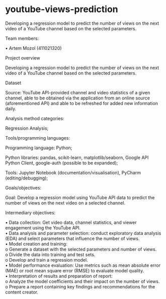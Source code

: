 # youtube-views-prediction
Developing a regression model to predict the number of views on the next video of a YouTube channel based on the selected parameters.

Team members:  
  
•	Artem Mozol (411021320)  
  
Project overview   
  
Developing a regression model to predict the number of views on the next video of a YouTube channel based on the selected parameters.  
  
  
Dataset  
  
Source: YouTube API-provided channel and video statistics of a given channel, able to be obtained via the application from an online source (aforementioned API) and able to be refreshed for added new information daily. 
  
  
Analysis method categories:  
  
Regression Analysis;  
  
  
Tools/programming languages:  
  
Programming language: Python;  
  
Python libraries: pandas, scikit-learn, matplotlib/seaborn, Google API Python Client, google-auth (possible to be expanded);  
  
Tools: Jupyter Notebook (documentation/visualisation), PyCharm (editing/debugging);  
  
  
Goals/objectives:  
  
Goal: Develop a regression model using YouTube API data to predict the number of views on the next video on a selected channel.  
  
  
Intermediary objectives:  
  
•	Data collection: Get video data, channel statistics, and viewer engagement using the YouTube API.  
•	Data analysis and parameter selection: conduct exploratory data analysis (EDA) and select parameters that influence the number of views.  
•	Model creation and training:  
o	Generate a dataset with the selected parameters and number of views.  
o	Divide the data into training and test sets.  
o	Develop and train a regression model.  
•	Model performance evaluation: Use metrics such as mean absolute error (MAE) or root mean square error (RMSE) to evaluate model quality.  
•	Interpretation of results and preparation of report:  
o	Analyze the model coefficients and their impact on the number of views.  
o	Prepare a report containing key findings and recommendations for the content creator.  

